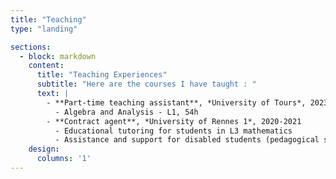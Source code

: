 ```yaml
---
title: "Teaching"
type: "landing"

sections:
  - block: markdown
    content:
      title: "Teaching Experiences"
      subtitle: "Here are the courses I have taught : "
      text: | 
        - **Part-time teaching assistant**, *University of Tours*, 2023
          - Algebra and Analysis - L1, 54h 
        - **Contract agent**, *University of Rennes 1*, 2020-2021
          - Educational tutoring for students in L3 mathematics 
          - Assistance and support for disabled students (pedagogical support)
    design:
      columns: '1'
---
```

